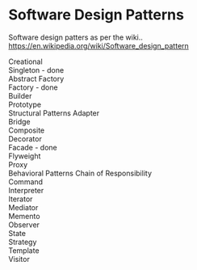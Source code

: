 # Software Design Patterns # 
Software design patters as per the wiki..
https://en.wikipedia.org/wiki/Software_design_pattern

Creational          
		Singleton - done    
    Abstract Factory     
    Factory - done    
    Builder    
    Prototype    
Structural Patterns
    Adapter    
    Bridge    
    Composite    
    Decorator    
    Facade -  done    
    Flyweight    
    Proxy    
Behavioral Patterns
    Chain of Responsibility    
    Command    
    Interpreter    
    Iterator    
    Mediator    
    Memento    
    Observer    
    State    
    Strategy    
    Template    
    Visitor
